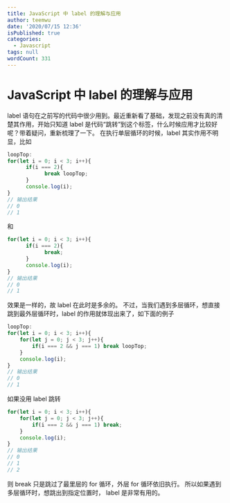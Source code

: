 ```yaml
---
title: JavaScript 中 label 的理解与应用
author: teemwu
date: '2020/07/15 12:36'
isPublished: true
categories:
  - Javascript
tags: null
wordCount: 331
---
```


# JavaScript 中 label 的理解与应用

label 语句在之前写的代码中很少用到。最近重新看了基础，发现之前没有真的清楚其作用，开始只知道 label 是代码“跳转”到这个标签，什么时候应用才比较好呢？带着疑问，重新梳理了一下。
在执行单层循环的时候，label 其实作用不明显，比如
```javascript
loopTop:
for(let i = 0; i < 3; i++){
      if(i === 2){
            break loopTop;
      }
      console.log(i);
}
// 输出结果
// 0
// 1
```
和
```javascript
for(let i = 0; i < 3; i++){
      if(i === 2){
            break;
      }
      console.log(i);
}
// 输出结果
// 0
// 1
```
效果是一样的，故 label 在此时是多余的。
不过，当我们遇到多层循环，想直接跳到最外层循环时，label 的作用就体现出来了，如下面的例子
```javascript
loopTop:
for(let i = 0; i < 3; i++){
    for(let j = 0; j < 3; j++){
        if(i === 2 && j === 1) break loopTop;
    }
    console.log(i);
}
// 输出结果
// 0
// 1
```
如果没用 label 跳转
```javascript
for(let i = 0; i < 3; i++){
    for(let j = 0; j < 3; j++){
        if(i === 2 && j === 1) break;
    }
    console.log(i);
}
// 输出结果
// 0
// 1
// 2
```
则 break 只是跳过了最里层的 for 循环，外层 for 循环依旧执行。
所以如果遇到多层循环时，想跳出到指定位置时， label 是非常有用的。

